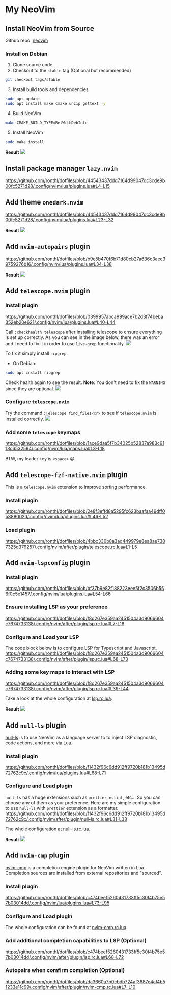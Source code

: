 # My NeoVim 

## Install NeoVim from Source
Github repo: [neovim](https://github.com/neovim/neovim)

### Install on Debian
1. Clone source code.
2. Checkout to the `stable` tag (Optional but recommended)
```bash
git checkout tags/stable
```
3. Install build tools and dependencies
```bash
sudo apt update
sudo apt install make cmake unzip gettext -y
```
4. Build NeoVim
```bash
make CMAKE_BUILD_TYPE=RelWithDebInfo
```
5. Install NeoVim
```bash
sudo make install
```

**Result**
![](./screenshot/nvim-result.png)

## Install package manager `lazy.nvim`
https://github.com/ronthl/dotfiles/blob/44543437ddd7164d99047dc3cde9b00fc5271d28/.config/nvim/lua/plugins.lua#L4-L15

## Add theme `onedark.nvim`
https://github.com/ronthl/dotfiles/blob/44543437ddd7164d99047dc3cde9b00fc5271d28/.config/nvim/lua/plugins.lua#L23-L32

**Result**
![](./screenshot/theme-result.png)

## Add `nvim-autopairs` plugin
https://github.com/ronthl/dotfiles/blob/b9e5b470f6b71d80cb27a636c3aec39759276b16/.config/nvim/lua/plugins.lua#L34-L38

**Result**
![](./screenshot/autopairs-result.gif)

## Add `telescope.nvim` plugin
### Install plugin
https://github.com/ronthl/dotfiles/blob/0399957abca999ace7b2d3f74beba352eb20e621/.config/nvim/lua/plugins.lua#L40-L44

Call `:checkhealth telescope` after installing telescope to ensure everything is set up correctly.
As you can see in the image below, there was an error and I need to fix it in order to use `live-grep` functionality.
![](./screenshot/telescope-health-before.png)

To fix it simply install `ripgrep`:
* On Debian:
```bash
sudo apt install ripgrep
```

Check health again to see the result.
**Note**: You don't need to fix the `WARNING` since they are optional.
![](./screenshot/telescope-health-after.png)

### Configure `telescope.nvim`
Try the command `:Telescope find_files<cr>` to see if `telescope.nvim` is installed correctly.
![](./screenshot/telescope-verify.gif)

### Add some `telescope` keymaps
https://github.com/ronthl/dotfiles/blob/1ace9daa5f7b34025b52837a983c9118c6532594/.config/nvim/lua/maps.lua#L3-L18

BTW, my leader key is `<space>` 😁

## Add `telescope-fzf-native.nvim` plugin
This is a `telescope.nvim` extension to improve sorting performance.

### Install plugin
https://github.com/ronthl/dotfiles/blob/2e8f3effd8a5295fc623baafaa49dff0b888002d/.config/nvim/lua/plugins.lua#L46-L52

### Load plugin
https://github.com/ronthl/dotfiles/blob/4bbc330b8a3ad449979e8ea8ae7387325d379257/.config/nvim/after/plugin/telescope.rc.lua#L1-L5

## Add `nvim-lspconfig` plugin
### Install plugin
https://github.com/ronthl/dotfiles/blob/bf37b9e82f188223eee5f2c3506b556f0c5e1457/.config/nvim/lua/plugins.lua#L54-L66

### Ensure installing LSP as your preference
https://github.com/ronthl/dotfiles/blob/f8d267e359aa2451504a3d9066604c7674733138/.config/nvim/after/plugin/lsp.rc.lua#L7-L16

### Configure and Load your LSP
The code block below is to configure LSP for Typescript and Javascript.
https://github.com/ronthl/dotfiles/blob/f8d267e359aa2451504a3d9066604c7674733138/.config/nvim/after/plugin/lsp.rc.lua#L68-L73

### Adding some key maps to interact with LSP
https://github.com/ronthl/dotfiles/blob/f8d267e359aa2451504a3d9066604c7674733138/.config/nvim/after/plugin/lsp.rc.lua#L39-L44

Take a look at the whole configuration at [lsp.rc.lua](https://github.com/ronthl/dotfiles/blob/98e70824261667c67ee621e27c9ae5355af62d64/.config/nvim/after/plugin/lsp.rc.lua).

**Result**
![](./screenshot/lsp-result.gif)

## Add `null-ls` plugin
[null-ls](https://github.com/jose-elias-alvarez/null-ls.nvim) is to use NeoVim as a language server to to inject LSP diagnostic,
code actions, and more via Lua.

### Install plugin
https://github.com/ronthl/dotfiles/blob/f1432f96c6dd912ff9720b181b13495d72762c9c/.config/nvim/lua/plugins.lua#L68-L71

### Configure and Load plugin
`null-ls` has a huge extensions such as `prettier`, `eslint`, etc... So you can choose any of them as your preference.
Here are my simple configuration to use `null-ls` with `prettier` extension as a formatter.
https://github.com/ronthl/dotfiles/blob/f1432f96c6dd912ff9720b181b13495d72762c9c/.config/nvim/after/plugin/null-ls.rc.lua#L31-L38

The whole configuration at [null-ls.rc.lua](https://github.com/ronthl/dotfiles/blob/e63ca9e868876dec8a7261b4a9cf588372488330/.config/nvim/after/plugin/null-ls.rc.lua#L31-L38).

**Result**
![](./screenshot/null-ls-result.gif)

## Add `nvim-cmp` plugin
[nvim-cmp](https://github.com/hrsh7th/nvim-cmp) is a completion engine plugin for NeoVim written in Lua.
Completion sources are installed from external repositories and "sourced".

### Install plugin
https://github.com/ronthl/dotfiles/blob/c474beef5260431733ff5c30f4b75e57b03014dd/.config/nvim/lua/plugins.lua#L73-L95

### Configure and Load plugin
The whole configuration can be found at [nvim-cmp.rc.lua](https://github.com/ronthl/dotfiles/blob/da3660a7b0cbdb724af3687e4af4b51233e11c99/.config/nvim/after/plugin/nvim-cmp.rc.lua).

### Add additional completion capabilities to LSP (Optional)
https://github.com/ronthl/dotfiles/blob/c474beef5260431733ff5c30f4b75e57b03014dd/.config/nvim/after/plugin/lsp.rc.lua#L68-L72

### Autopairs when comfirm completion (Optional)
https://github.com/ronthl/dotfiles/blob/da3660a7b0cbdb724af3687e4af4b51233e11c99/.config/nvim/after/plugin/nvim-cmp.rc.lua#L7-L10
